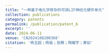 ```yaml
---
title: "一种基于电化学掺杂的可调LIF神经元硬件单元"
collection: publications
category: patents
permalink: /publication/patent_6
excerpt: ''
date: 2024-06-11
venue: 'CN2024108200368'
citation: '杨玉超；杨振；张腾；陶耀宇；黄如'
---
```


